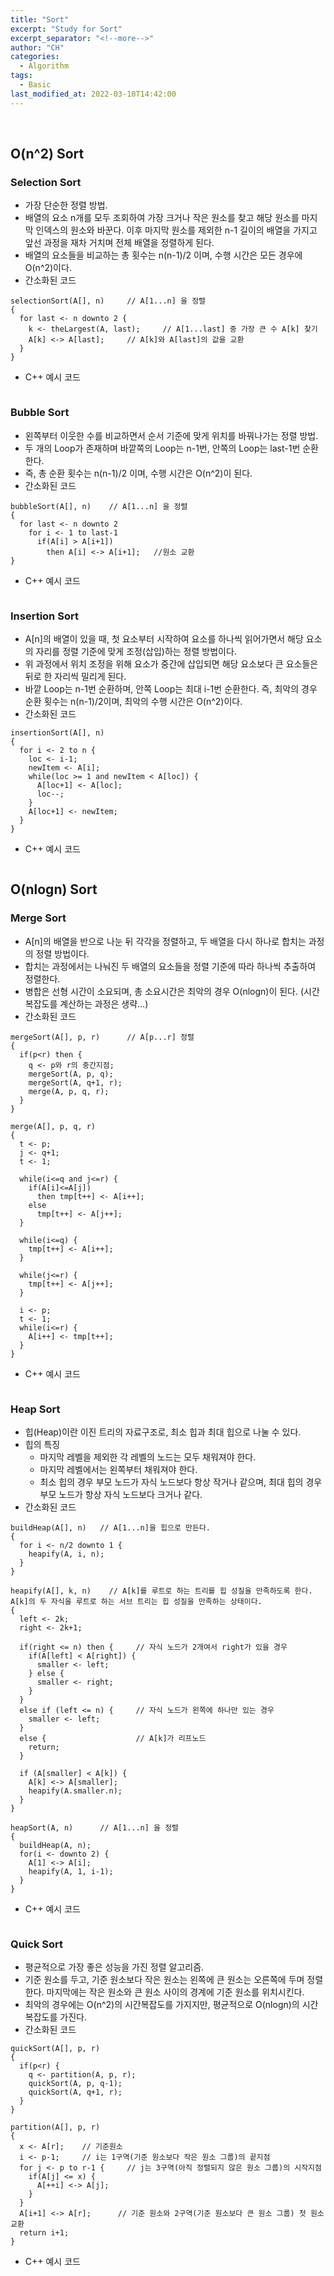 ```yaml
---
title: "Sort"
excerpt: "Study for Sort"
excerpt_separator: "<!--more-->"
author: "CH"
categories:
  - Algorithm
tags:
  - Basic
last_modified_at: 2022-03-10T14:42:00
---
```


<!--more-->

<br>

## O(n^2) Sort

### Selection Sort

- 가장 단순한 정렬 방법.
- 배열의 요소 n개를 모두 조회하여 가장 크거나 작은 원소를 찾고 해당 원소를 마지막 인덱스의 원소와 바꾼다. 이후 마지막 원소를 제외한 n-1 길이의 배열을 가지고 앞선 과정을 재차 거치며 전체 배열을 정렬하게 된다.
- 배열의 요소들을 비교하는 총 횟수는 n(n-1)/2 이며, 수행 시간은 모든 경우에 O(n^2)이다.
- 간소화된 코드

```
selectionSort(A[], n)     // A[1...n] 을 정렬
{
  for last <- n downto 2 {
    k <- theLargest(A, last);     // A[1...last] 중 가장 큰 수 A[k] 찾기
    A[k] <-> A[last];     // A[k]와 A[last]의 값을 교환
  }
}
```

- C++ 예시 코드

```c++

```

### Bubble Sort

- 왼쪽부터 이웃한 수를 비교하면서 순서 기준에 맞게 위치를 바꿔나가는 정렬 방법.
- 두 개의 Loop가 존재하며 바깥쪽의 Loop는 n-1번, 안쪽의 Loop는 last-1번 순환한다.
- 즉, 총 순환 횟수는 n(n-1)/2 이며, 수행 시간은 O(n^2)이 된다.
- 간소화된 코드

```
bubbleSort(A[], n)    // A[1...n] 을 정렬
{
  for last <- n downto 2
    for i <- 1 to last-1
      if(A[i] > A[i+1])
        then A[i] <-> A[i+1];   //원소 교환
}
```

- C++ 예시 코드

```c++

```

### Insertion Sort

- A[n]의 배열이 있을 때, 첫 요소부터 시작하여 요소를 하나씩 읽어가면서 해당 요소의 자리를 정렬 기준에 맞게 조정(삽입)하는 정렬 방법이다.
- 위 과정에서 위치 조정을 위해 요소가 중간에 삽입되면 해당 요소보다 큰 요소들은 뒤로 한 자리씩 밀리게 된다.
- 바깥 Loop는 n-1번 순환하며, 안쪽 Loop는 최대 i-1번 순환한다. 즉, 최악의 경우 순환 횟수는 n(n-1)/2이며, 최악의 수행 시간은 O(n^2)이다.
- 간소화된 코드

```
insertionSort(A[], n)
{
  for i <- 2 to n {
    loc <- i-1;
    newItem <- A[i];
    while(loc >= 1 and newItem < A[loc]) {
      A[loc+1] <- A[loc];
      loc--;
    }
    A[loc+1] <- newItem;
  }
}
```

- C++ 예시 코드

```c++

```

## O(nlogn) Sort

### Merge Sort

- A[n]의 배열을 반으로 나눈 뒤 각각을 정렬하고, 두 배열을 다시 하나로 합치는 과정의 정렬 방법이다.
- 합치는 과정에서는 나눠진 두 배열의 요소들을 정렬 기준에 따라 하나씩 추출하여 정렬한다.
- 병합은 선형 시간이 소요되며, 총 소요시간은 최악의 경우 O(nlogn)이 된다. (시간복잡도를 계산하는 과정은 생략...)
- 간소화된 코드

```
mergeSort(A[], p, r)      // A[p...r] 정렬
{
  if(p<r) then {
    q <- p와 r의 중간지점;
    mergeSort(A, p, q);
    mergeSort(A, q+1, r);
    merge(A, p, q, r);
  }
}

merge(A[], p, q, r)
{
  t <- p;
  j <- q+1;
  t <- 1;

  while(i<=q and j<=r) {
    if(A[i]<=A[j])
      then tmp[t++] <- A[i++];
    else
      tmp[t++] <- A[j++];
  }

  while(i<=q) {
    tmp[t++] <- A[i++];
  }

  while(j<=r) {
    tmp[t++] <- A[j++];
  }

  i <- p;
  t <- 1;
  while(i<=r) {
    A[i++] <- tmp[t++];
  }
}
```

- C++ 예시 코드

```c++

```

### Heap Sort

- 힙(Heap)이란 이진 트리의 자료구조로, 최소 힙과 최대 힙으로 나눌 수 있다.
- 힙의 특징
  - 마지막 레벨을 제외한 각 레벨의 노드는 모두 채워져야 한다.
  - 마지막 레벨에서는 왼쪽부터 채워져야 한다.
  - 최소 힙의 경우 부모 노드가 자식 노드보다 항상 작거나 같으며, 최대 힙의 경우 부모 노드가 항상 자식 노드보다 크거나 같다.
- 간소화된 코드

```
buildHeap(A[], n)   // A[1...n]을 힙으로 만든다.
{
  for i <- n/2 downto 1 {
    heapify(A, i, n);
  }
}

heapify(A[], k, n)    // A[k]를 루트로 하는 트리를 힙 성질을 만족하도록 한다. A[k]의 두 자식을 루트로 하는 서브 트리는 힙 성질을 만족하는 상태이다.
{
  left <- 2k;
  right <- 2k+1;

  if(right <= n) then {     // 자식 노드가 2개여서 right가 있을 경우
    if(A[left] < A[right]) {
      smaller <- left;
    } else {
      smaller <- right;
    }
  }
  else if (left <= n) {     // 자식 노드가 왼쪽에 하나만 있는 경우
    smaller <- left;
  }
  else {                    // A[k]가 리프노드
    return;
  }

  if (A[smaller] < A[k]) {
    A[k] <-> A[smaller];
    heapify(A.smaller.n);
  }
}

heapSort(A, n)      // A[1...n] 을 정렬
{
  buildHeap(A, n);
  for(i <- downto 2) {
    A[1] <-> A[i];
    heapify(A, 1, i-1);
  }
}
```

- C++ 예시 코드

```c++

```

### Quick Sort

- 평균적으로 가장 좋은 성능을 가진 정렬 알고리즘.
- 기준 원소를 두고, 기준 원소보다 작은 원소는 왼쪽에 큰 원소는 오른쪽에 두며 정렬한다. 마지막에는 작은 원소와 큰 원소 사이의 경계에 기준 원소를 위치시킨다.
- 최악의 경우에는 O(n^2)의 시간복잡도를 가지지만, 평균적으로 O(nlogn)의 시간복잡도를 가진다.
- 간소화된 코드

```
quickSort(A[], p, r)
{
  if(p<r) {
    q <- partition(A, p, r);
    quickSort(A, p, q-1);
    quickSort(A, q+1, r);
  }
}

partition(A[], p, r)
{
  x <- A[r];    // 기준원소
  i <- p-1;     // i는 1구역(기준 원소보다 작은 원소 그룹)의 끝지점
  for j <- p to r-1 {     // j는 3구역(아직 정렬되지 않은 원소 그룹)의 시작지점
    if(A[j] <= x) {
      A[++i] <-> A[j];
    }
  }
  A[i+1] <-> A[r];      // 기준 원소와 2구역(기준 원소보다 큰 원소 그룹) 첫 원소 교환
  return i+1;
}
```

- C++ 예시 코드

```c++

```
